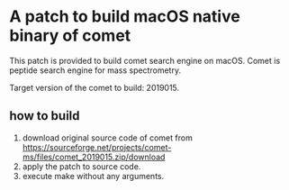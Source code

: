 # A  patch to build macOS native binary of comet
This patch is provided to build comet search engine on macOS. Comet is peptide search engine for mass spectrometry.

Target version of the comet to build:  2019015.

## how to build
1. download original source code of comet from https://sourceforge.net/projects/comet-ms/files/comet_2019015.zip/download
2. apply the patch to source code.
3. execute make without any arguments.
